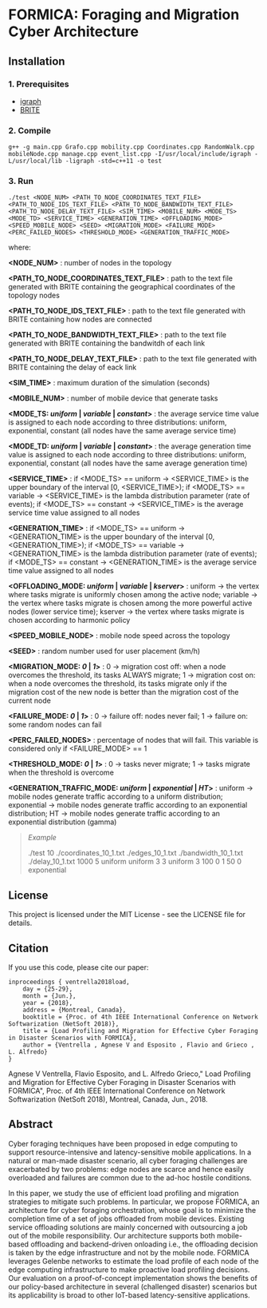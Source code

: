 # FORMICA: Foraging and Migration Cyber Architecture
## Installation
### 1. Prerequisites
* [igraph](http://igraph.org/c/)
* [BRITE](https://www.cs.bu.edu/brite/)
### 2. Compile
```
g++ -g main.cpp Grafo.cpp mobility.cpp Coordinates.cpp RandomWalk.cpp mobileNode.cpp manage.cpp event_list.cpp -I/usr/local/include/igraph -L/usr/local/lib -ligraph -std=c++11 -o test
```


### 3. Run 
```
./test <NODE_NUM> <PATH_TO_NODE_COORDINATES_TEXT_FILE> <PATH_TO_NODE_IDS_TEXT_FILE> <PATH_TO_NODE_BANDWIDTH_TEXT_FILE> <PATH_TO_NODE_DELAY_TEXT_FILE> <SIM_TIME> <MOBILE_NUM> <MODE_TS> <MODE_TD> <SERVICE_TIME> <GENERATION_TIME> <OFFLOADING_MODE> <SPEED_MOBILE_NODE> <SEED> <MIGRATION_MODE> <FAILURE_MODE> <PERC_FAILED_NODES> <THRESHOLD_MODE> <GENERATION_TRAFFIC_MODE>
```
where:

**\<NODE_NUM\>** : number of nodes in the topology

**\<PATH_TO_NODE_COORDINATES_TEXT_FILE\>** : path to the text file generated with BRITE containing the geographical coordinates of the topology nodes

**\<PATH_TO_NODE_IDS_TEXT_FILE\>** : path to the text file generated with BRITE containing how nodes are connected

**\<PATH_TO_NODE_BANDWIDTH_TEXT_FILE\>** : path to the text file generated with BRITE containing the bandwitdh of each link

**\<PATH_TO_NODE_DELAY_TEXT_FILE\>** : path to the text file generated with BRITE containing the delay of eack link

**\<SIM_TIME\>** : maximum duration of the simulation (seconds)

**\<MOBILE_NUM\>** : number of mobile device that generate tasks

**\<MODE_TS: _uniform_ | _variable_ | _constant_\>** :  the average service time value is assigned to each node according to three distributions: uniform, exponential, constant (all nodes have the same average service time) 

**\<MODE_TD: _uniform_ | _variable_ | _constant_\>** : the average generation time value is assigned to each node according to three distributions: uniform, exponential, constant (all nodes have the same average generation time) 

**\<SERVICE_TIME\>** : if <MODE_TS> == uniform -> <SERVICE_TIME> is the upper boundary of the interval \[0, <SERVICE_TIME>); if <MODE_TS> == variable -> <SERVICE_TIME> is the lambda distribution parameter (rate of events); if <MODE_TS> == constant -> <SERVICE_TIME> is the average service time value assigned to all nodes

**\<GENERATION_TIME\>** : if <MODE_TS> == uniform -> <GENERATION_TIME> is the upper boundary of the interval \[0, <GENERATION_TIME>); if <MODE_TS> == variable -> <GENERATION_TIME> is the lambda distribution parameter (rate of events); if <MODE_TS> == constant -> <GENERATION_TIME> is the average service time value assigned to all nodes

**\<OFFLOADING_MODE: _uniform_ | _variable_ | _kserver_\>** : uniform -> the vertex where tasks migrate is uniformly chosen among the active node; variable -> the vertex where tasks migrate is chosen among the more powerful active nodes (lower service time); kserver -> the vertex where tasks migrate is chosen according  to harmonic policy

**\<SPEED_MOBILE_NODE\>** : mobile node speed across the topology

**\<SEED\>** : random number used for user placement (km/h)

**\<MIGRATION_MODE: _0_ | _1_\>** : 0 -> migration cost off: when a node overcomes the threshold, its tasks ALWAYS migrate; 1 -> migration cost on: when a node overcomes the threshold, its tasks migrate only if the migration cost of the new node is better than the migration cost of the current node

**\<FAILURE_MODE: _0_ | _1_\>** : 0 -> failure off: nodes never fail; 1 -> failure on: some random nodes can fail

**\<PERC_FAILED_NODES\>** : percentage of nodes that will fail. This variable is considered only if <FAILURE_MODE> == 1

**\<THRESHOLD_MODE: _0_ | _1_\>** : 0 -> tasks never migrate; 1 -> tasks migrate when the threshold is overcome

**\<GENERATION_TRAFFIC_MODE: _uniform_ | _exponential_ | _HT_\>** : uniform -> mobile nodes generate traffic according to a uniform distribution; exponential -> mobile nodes generate traffic according to an exponential distribution; HT -> mobile nodes generate traffic according to an exponential distribution (gamma)

> *Example*
> 
> ./test 10 ./coordinates_10_1.txt ./edges_10_1.txt ./bandwidth_10_1.txt ./delay_10_1.txt 1000 5 uniform uniform 3 3 uniform 3 100 0 1 50 0 exponential

## License
This project is licensed under the MIT License - see the LICENSE file for details.

## Citation
If you use this code, please cite our paper:
```
inproceedings { ventrella2018load,
	day = {25-29},
	month = {Jun.},
	year = {2018},
	address = {Montreal, Canada},
	booktitle = {Proc. of 4th IEEE International Conference on Network Softwarization (NetSoft 2018)},
	title = {Load Profiling and Migration for Effective Cyber Foraging in Disaster Scenarios with FORMICA},
	author = {Ventrella , Agnese V and Esposito , Flavio and Grieco , L. Alfredo}
}
```
Agnese V Ventrella, Flavio Esposito, and L. Alfredo Grieco," Load Profiling and Migration for Effective Cyber Foraging in Disaster Scenarios with FORMICA", Proc. of 4th IEEE International Conference on Network Softwarization (NetSoft 2018), Montreal, Canada, Jun., 2018.

## Abstract
Cyber foraging techniques have been proposed in edge computing to support resource-intensive and latency-sensitive mobile applications.  In a natural or man-made disaster scenario, all cyber foraging challenges are exacerbated by two problems: edge nodes are scarce and hence easily overloaded and failures are common due to the ad-hoc hostile conditions.

In this paper, we study the use of efficient load profiling and migration strategies to mitigate such problems. In particular, we propose FORMICA, an architecture for cyber foraging orchestration, whose goal is to minimize the completion time of a set of  jobs offloaded from mobile devices. Existing service offloading solutions are mainly concerned with outsourcing a job out of the mobile responsibility.  Our architecture supports both mobile-based offloading and backend-driven onloading i.e., the offloading decision is taken by the edge infrastructure and not by the mobile node. FORMICA leverages Gelenbe networks to estimate the load profile of each node of the edge computing infrastructure to make proactive load profiling decisions.
Our evaluation on a proof-of-concept implementation shows the benefits of our policy-based architecture in several (challenged disaster) scenarios but its applicability is broad to other IoT-based latency-sensitive applications.


